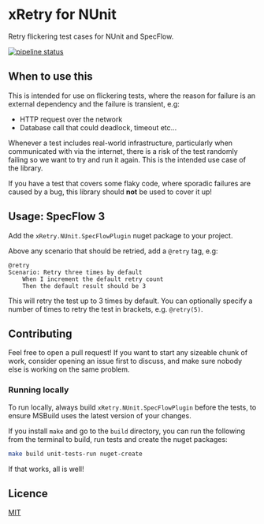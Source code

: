 # xRetry for NUnit
Retry flickering test cases for NUnit and SpecFlow.

[![pipeline status](https://gitlab.com/JoshKeegan/xRetry/badges/master/pipeline.svg)](https://gitlab.com/JoshKeegan/xRetry/pipelines)

## When to use this
This is intended for use on flickering tests, where the reason for failure is an external 
dependency and the failure is transient, e.g:
 - HTTP request over the network
 - Database call that could deadlock, timeout etc...

Whenever a test includes real-world infrastructure, particularly when communicated with via the
internet, there is a risk of the test randomly failing so we want to try and run it again. 
This is the intended use case of the library.  

If you have a test that covers some flaky code, where sporadic failures are caused by a bug, 
this library should **not** be used to cover it up!

## Usage: SpecFlow 3
Add the `xRetry.NUnit.SpecFlowPlugin` nuget package to your project.  

Above any scenario that should be retried, add a `@retry` tag, e.g:
```gherkin
@retry
Scenario: Retry three times by default
	When I increment the default retry count
	Then the default result should be 3
```
This will retry the test up to 3 times by default. You can optionally specify a number of times 
to retry the test in brackets, e.g. `@retry(5)`.  

## Contributing
Feel free to open a pull request! If you want to start any sizeable chunk of work, consider 
opening an issue first to discuss, and make sure nobody else is working on the same problem.  

### Running locally
To run locally, always build `xRetry.NUnit.SpecFlowPlugin` before the tests, to ensure MSBuild
uses the latest version of your changes.  

If you install `make` and go to the `build` directory, you can run the following from the 
terminal to build, run tests and create the nuget packages:
```bash
make build unit-tests-run nuget-create
```
If that works, all is well!

## Licence
[MIT](LICENSE)
